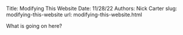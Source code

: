 Title: Modifying This Website
Date: 11/28/22
Authors: Nick Carter
slug: modifying-this-website
url: modifying-this-website.html

What is going on here?